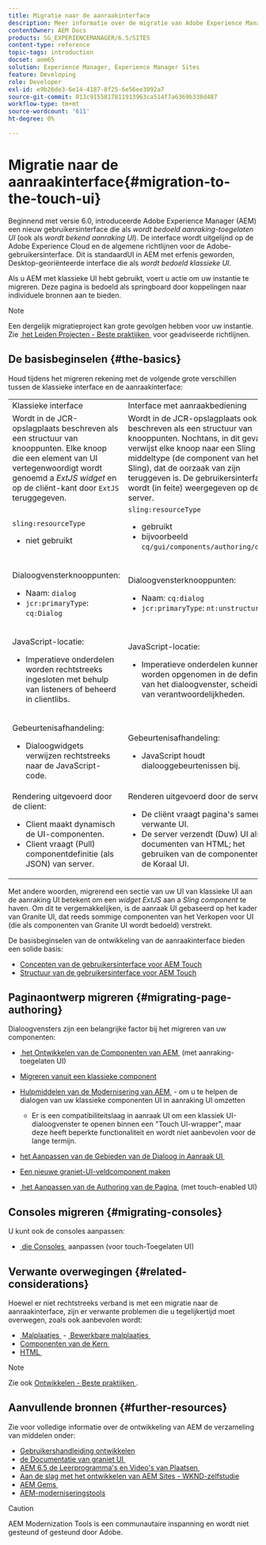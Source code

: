 ```yaml
---
title: Migratie naar de aanraakinterface
description: Meer informatie over de migratie van Adobe Experience Manager naar de Touch-gebruikersinterface en over de gevolgen hiervan voor u.
contentOwner: AEM Docs
products: SG_EXPERIENCEMANAGER/6.5/SITES
content-type: reference
topic-tags: introduction
docset: aem65
solution: Experience Manager, Experience Manager Sites
feature: Developing
role: Developer
exl-id: e9b26de3-6e14-4187-8f25-6e56ee3092a7
source-git-commit: 013c9155817811913963ca514f7a6369b338d487
workflow-type: tm+mt
source-wordcount: '611'
ht-degree: 0%

---
```


# Migratie naar de aanraakinterface{#migration-to-the-touch-ui}

Beginnend met versie 6.0, introduceerde Adobe Experience Manager (AEM) een nieuw gebruikersinterface die als *wordt bedoeld aanraking-toegelaten UI* (ook als *wordt bekend aanraking UI*). De interface wordt uitgelijnd op de Adobe Experience Cloud en de algemene richtlijnen voor de Adobe-gebruikersinterface. Dit is standaardUI in AEM met erfenis geworden, Desktop-georiënteerde interface die als *wordt bedoeld klassieke UI*.

Als u AEM met klassieke UI hebt gebruikt, voert u actie om uw instantie te migreren. Deze pagina is bedoeld als springboard door koppelingen naar individuele bronnen aan te bieden.

>[!NOTE]
>
>Een dergelijk migratieproject kan grote gevolgen hebben voor uw instantie. Zie [&#x200B; het Leiden Projecten - Beste praktijken &#x200B;](/help/managing/best-practices.md) voor geadviseerde richtlijnen.

## De basisbeginselen {#the-basics}

Houd tijdens het migreren rekening met de volgende grote verschillen tussen de klassieke interface en de aanraakinterface:

<table>
 <tbody>
  <tr>
   <td>Klassieke interface</td>
   <td>Interface met aanraakbediening</td>
  </tr>
  <tr>
   <td>Wordt in de JCR-opslagplaats beschreven als een structuur van knooppunten. Elke knoop die een element van UI vertegenwoordigt wordt genoemd a <em> ExtJS widget </em> en op de cliënt-kant door <code>ExtJS</code> teruggegeven.</td>
   <td>Wordt in de JCR-opslagplaats ook beschreven als een structuur van knooppunten. Nochtans, in dit geval, verwijst elke knoop naar een Sling middeltype (de component van het Sling), dat de oorzaak van zijn teruggeven is. De gebruikersinterface wordt (in feite) weergegeven op de server.</td>
  </tr>
  <tr>
   <td><p><code>sling:resourceType</code></p>
    <ul>
     <li>niet gebruikt</li>
    </ul> </td>
   <td><code>sling:resourceType</code>
    <ul>
     <li>gebruikt</li>
     <li>bijvoorbeeld <br /> <code>cq/gui/components/authoring/dialog</code><br /> </li>
    </ul> </td>
  </tr>
  <tr>
   <td><p>Dialoogvensterknooppunten:</p>
    <ul>
     <li>Naam: <code>dialog</code></li>
     <li><code>jcr:primaryType</code>: <code>cq:Dialog</code></li>
    </ul> </td>
   <td><p>Dialoogvensterknooppunten:</p>
    <ul>
     <li>Naam: <code>cq:dialog</code></li>
     <li><code>jcr:primaryType</code>: <code>nt:unstructured</code></li>
    </ul> </td>
  </tr>
  <tr>
   <td><p>JavaScript-locatie:</p>
    <ul>
     <li>Imperatieve onderdelen worden rechtstreeks ingesloten met behulp van listeners of beheerd in clientlibs.</li>
    </ul> </td>
   <td><p>JavaScript-locatie:</p>
    <ul>
     <li>Imperatieve onderdelen kunnen niet worden opgenomen in de definitie van het dialoogvenster, scheiding van verantwoordelijkheden.</li>
    </ul> </td>
  </tr>
  <tr>
   <td><p>Gebeurtenisafhandeling:</p>
    <ul>
     <li>Dialoogwidgets verwijzen rechtstreeks naar de JavaScript-code.</li>
    </ul> </td>
   <td><p>Gebeurtenisafhandeling:</p>
    <ul>
     <li>JavaScript houdt dialooggebeurtenissen bij.</li>
    </ul> </td>
  </tr>
  <tr>
   <td>Rendering uitgevoerd door de client:
    <ul>
     <li>Client maakt dynamisch de UI-componenten.</li>
     <li>Client vraagt (Pull) componentdefinitie (als JSON) van server.</li>
    </ul> </td>
   <td>Renderen uitgevoerd door de server:
    <ul>
     <li>De cliënt vraagt pagina's samen met verwante UI.</li>
     <li>De server verzendt (Duw) UI als documenten van HTML; het gebruiken van de componenten van de Koraal UI.<br /> </li>
    </ul> </td>
  </tr>
 </tbody>
</table>

Met andere woorden, migrerend een sectie van uw UI van klassieke UI aan de aanraking UI betekent om een *widget ExtJS* aan a *Sling component* te haven. Om dit te vergemakkelijken, is de aanraak UI gebaseerd op het kader van Granite UI, dat reeds sommige componenten van het Verkopen voor UI (die als componenten van Granite UI wordt bedoeld) verstrekt.

De basisbeginselen van de ontwikkeling van de aanraakinterface bieden een solide basis:

* [Concepten van de gebruikersinterface voor AEM Touch](/help/sites-developing/touch-ui-concepts.md)
* [Structuur van de gebruikersinterface voor AEM Touch](/help/sites-developing/touch-ui-structure.md)

## Paginaontwerp migreren {#migrating-page-authoring}

Dialoogvensters zijn een belangrijke factor bij het migreren van uw componenten:

* [&#x200B; het Ontwikkelen van de Componenten van AEM &#x200B;](/help/sites-developing/developing-components.md) (met aanraking-toegelaten UI)
* [Migreren vanuit een klassieke component](/help/sites-developing/developing-components.md#migrating-from-a-classic-component)
* [&#x200B; Hulpmiddelen van de Modernisering van AEM &#x200B;](/help/sites-developing/modernization-tools.md) - om u te helpen de dialogen van uw klassieke componenten UI in aanraking UI omzetten

   * Er is een compatibiliteitslaag in aanraak UI om een klassiek UI-dialoogvenster te openen binnen een &quot;Touch UI-wrapper&quot;, maar deze heeft beperkte functionaliteit en wordt niet aanbevolen voor de lange termijn.

* [&#x200B; het Aanpassen van de Gebieden van de Dialoog in Aanraak UI &#x200B;](https://helpx.adobe.com/nl/experience-manager/kt/eseminars/gems/aem-customizing-dialog-fields-in-touch-ui.html)
* [Een nieuwe graniet-UI-veldcomponent maken](/help/sites-developing/granite-ui-component.md)
* [&#x200B; het Aanpassen van de Authoring van de Pagina &#x200B;](/help/sites-developing/customizing-page-authoring-touch.md) (met touch-enabled UI)

## Consoles migreren {#migrating-consoles}

U kunt ook de consoles aanpassen:

* [&#x200B; die Consoles &#x200B;](/help/sites-developing/customizing-consoles-touch.md) aanpassen (voor touch-Toegelaten UI)

## Verwante overwegingen {#related-considerations}

Hoewel er niet rechtstreeks verband is met een migratie naar de aanraakinterface, zijn er verwante problemen die u tegelijkertijd moet overwegen, zoals ook aanbevolen wordt:

* [&#x200B; Malplaatjes &#x200B;](/help/sites-developing/templates.md) - [&#x200B; Bewerkbare malplaatjes &#x200B;](/help/sites-developing/page-templates-editable.md)
* [&#x200B; Componenten van de Kern &#x200B;](https://experienceleague.adobe.com/docs/experience-manager-core-components/using/introduction.html?lang=nl-NL)
* [&#x200B; HTML &#x200B;](https://experienceleague.adobe.com/docs/experience-manager-htl/content/overview.html?lang=nl-NL)

>[!NOTE]
>
>Zie ook [&#x200B; Ontwikkelen - Beste praktijken &#x200B;](/help/sites-developing/best-practices.md).

## Aanvullende bronnen {#further-resources}

Zie voor volledige informatie over de ontwikkeling van AEM de verzameling van middelen onder:

* [Gebruikershandleiding ontwikkelen](/help/sites-developing/getting-started.md)
* [&#x200B; de Documentatie van graniet UI &#x200B;](https://developer.adobe.com/experience-manager/reference-materials/6-5/granite-ui/api/jcr_root/libs/granite/ui/index.html)
* [&#x200B; AEM 6.5 de Leerprogramma&#39;s en Video&#39;s van Plaatsen &#x200B;](https://experienceleague.adobe.com/docs/experience-manager-learn/sites/overview.html?lang=nl-NL)
* [Aan de slag met het ontwikkelen van AEM Sites - WKND-zelfstudie](/help/sites-developing/getting-started.md)
* [&#x200B; AEM Gems &#x200B;](https://experienceleague.adobe.com/docs/events/experience-manager-gems-recordings/overview.html?lang=nl-NL)
* [AEM-moderniseringstools](https://opensource.adobe.com/aem-modernize-tools/)

>[!CAUTION]
>
>AEM Modernization Tools is een communautaire inspanning en wordt niet gesteund of gesteund door Adobe.
